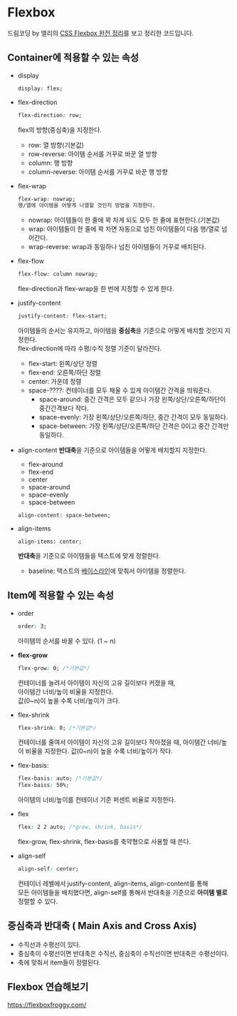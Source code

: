 # Flexbox

드림코딩 by 엘리의 [CSS Flexbox 완전 정리](https://www.youtube.com/watch?v=7neASrWEFEM)를 보고 정리한 코드입니다.

## Container에 적용할 수 있는 속성

- display
  ```css
  display: flex;
  ```
- flex-direction
  ```css
  flex-direction: row;
  ```
  flex의 방향(중심축)을 지정한다.
  - row: 열 방향(기본값)
  - row-reverse: 아이템 순서를 거꾸로 바꾼 열 방향
  - column: 행 방향
  - column-reverse: 아이템 순서를 거꾸로 바꾼 행 방향
- flex-wrap
  ```css
  flex-wrap: nowrap;
  행/열에 아이템을 어떻게 나열할 것인지 방법을 지정한다.
  ```
  - nowrap: 아이템들이 한 줄에 꽉 차게 되도 모두 한 줄에 표현한다.(기본값)
  - wrap: 아이템들이 한 줄에 꽉 차면 자동으로 넘친 아이템들이 다음 행/열로 넘어간다.
  - wrap-reverse: wrap과 동일하나 넘친 아이템들이 거꾸로 배치된다.
- flex-flow
  ```css
  flex-flow: column nowrap;
  ```
  flex-direction과 flex-wrap을 한 번에 지정할 수 있게 한다.
- justify-content

  ```css
  justify-content: flex-start;
  ```

  아이템들의 순서는 유지하고, 아이템을 **중심축**을 기준으로 어떻게 배치할 것인지 지정한다.  
  flex-direction에 따라 수평/수직 정렬 기준이 달라진다.

  - flex-start: 왼쪽/상단 정렬
  - flex-end: 오른쪽/하단 정렬
  - center: 가운데 정렬
  - space-????: 컨테이너를 모두 채울 수 있게 아이템간 간격을 띄워준다.
    - space-around: 중간 간격은 모두 같으나 가장 왼쪽/상단/오른쪽/하단이 중간간격보다 작다.
    - space-evenly: 가장 왼쪽/상단/오른쪽/하단, 중간 간격이 모두 동일하다.
    - space-between: 가장 왼쪽/상단/오른쪽/하단 간격은 0이고 중간 간격만 동일하다.

- align-content
  **반대축**을 기준으로 아이템들을 어떻게 배치할지 지정한다.
  - flex-around
  - flex-end
  - center
  - space-around
  - space-evenly
  - space-between
  ```
  align-content: space-between;
  ```
- align-items

  ```
  align-items: center;
  ```

  **반대축**을 기준으로 아이템들을 텍스트에 맞게 정렬한다.

  - baseline: 텍스트의 [베이스라인](https://www.w3schools.com/cssref/tryit.asp?filename=trycss_vertical-align)에 맞춰서 아이템을 정렬한다.

## Item에 적용할 수 있는 속성

- order
  ```css
  order: 3;
  ```
  아이템의 순서를 바꿀 수 있다. (1 ~ n)
- **flex-grow**
  ```css
  flex-grow: 0; /*기본값*/
  ```
  컨테이너를 늘려서 아이템이 자신의 고유 길이보다 커졌을 때,  
  아이템간 너비/높이 비율을 지정한다.  
  값(0~n)이 높을 수록 너비/높이가 크다.
- flex-shrink

  ```css
  flex-shrink: 0; /*기본값*/
  ```

  컨테이너를 줄여서 아이템이 자신의 고유 길이보다 작아졌을 때,
  아이템간 너비/높이 비율을 지정한다.
  값(0~n)이 높을 수록 너비/높이가 작다.

- flex-basis:

  ```css
  flex-basis: auto; /*기본값*/
  flex-baiss: 50%;
  ```

  아이템의 너비/높이를 컨테이너 기준 퍼센트 비율로 지정한다.

- flex

  ```css
  flex: 2 2 auto; /*grow, shrink, basis*/
  ```

  flex-grow, flex-shrink, flex-basis를 축약형으로 사용할 때 쓴다.

- align-self

  ```css
  align-self: center;
  ```

  컨테이너 레벨에서 justify-content, align-items, align-content를 통해  
  모든 아이템들을 배치했다면, align-self를 통해서 반대축을 기준으로 **아이템 별로** 정렬할 수 있다.

## 중심축과 반대축 ( Main Axis and Cross Axis)

- 수직선과 수평선이 있다.
- 중심축이 수평선이면 반대축은 수직선, 중심축이 수직선이면 반대축은 수평선이다.
- 축에 맞춰서 item들이 정렬된다.

## Flexbox 연습해보기

https://flexboxfroggy.com/
